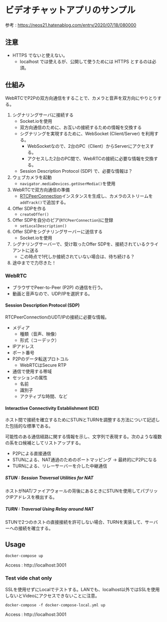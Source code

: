 # ビデオチャットアプリのサンプル

参考 : https://neos21.hatenablog.com/entry/2020/07/18/080000

## 注意

- HTTPS でないと使えない。
  - localhost では使えるが、公開して使うためには HTTPS とするのは必須。

## 仕組み

WebRTCでP2Pの双方向通信をすることで、カメラと音声を双方向にやりとりする。

1. シグナリングサーバに接続する
   - Socket.ioを使用
   - 双方向通信のために、お互いの接続するための情報を交換する
   - シグナリングを実現するために、WebSocket (Client/Server) を利用する。
     - WebSocketなので、2台のPC（Client）からServerにアクセスする。
     - アクセスした2台のPC間で、WebRTCの接続に必要な情報を交換する。
   - Session Description Protocol (SDP) で、必要な情報は？
1. ウェブカメラを起動
   - `navigator.mediaDevices.getUserMedia()`を使用
1. WebRTCで双方向通信の準備
   - [RTCPeerConnection](https://developer.mozilla.org/ja/docs/Web/API/RTCPeerConnection)インスタンスを生成し、カメラのストリームを`addTrack()`で追加する。
1. Offer SDPを作る
   - `createOffer()`
1. Offer SDPを自分のピア(`RTCPeerConnection`)に登録
   - `setLocalDescription()`
1. Offer SDPをシグナリングサーバーに送信する
   - Socket.ioを使用
1. シグナリングサーバーで、受け取ったOffer SDPを、接続されているクライアントに送る
   - この時点で1代しか接続されていない場合は、待ち続ける？
1. 途中までで力尽きた！




### WebRTC

- ブラウザでPeer-to-Peer (P2P) の通信を行う。
- 動画と音声なので、UDP/IPを選択する。

#### Session Description Protocol (SDP)

RTCPeerConnectionのUDT/IPの接続に必要な情報。

- メディア
  - 種類（音声、映像）
  - 形式（コーデック）
- IPアドレス
- ポート番号
- P2Pのデータ転送プロトコル
  - WebRTCはSecure RTP
- 通信で使用する帯域
- セッションの属性
  - 名前
  - 識別子
  - アクティブな時間、など

#### Interactive Connectivity Establishment (ICE)

ホスト間で接続を確立するためにSTUNとTURNを調整する方法について記述した包括的な標準である。

可能性のある通信経路に関する情報を示し、文字列で表現する。次のような複数の系をロ候補としてリストアップする。

- P2Pによる直接通信
- STUNによる、NAT通過のためのポートマッピング → 最終的にP2Pになる
- TURNによる、リレーサーバーを介した中継通信


##### STUN : Session Traversal Utilities for NAT

ホストがNAT/ファイアウォールの背後にあるときにSTUNを使用してパブリックIPアドレスを検出する。

##### TURN : Traversal Using Relay around NAT

STUNで2つのホストの直接接続を許可しない場合、TURNを実装して、サーバーへの接続を確立する。

## Usage

```
docker-compose up
```

Access : http://localhost:3001

### Test vide chat only

SSLを使用せずにLocalでテストする。LANでも、localhost以外ではSSLを使用しないとVideoにアクセスできないことに注意。

```
docker-compose -f docker-compose-local.yml up
```

Access : http://localhost:3001